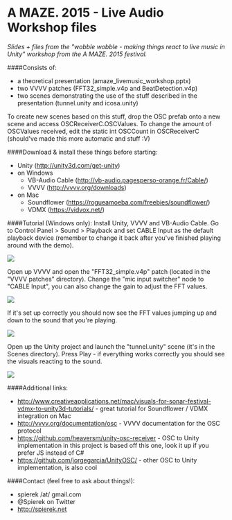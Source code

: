 # A MAZE. 2015 - Live Audio Workshop files
*Slides + files from the "wobble wobble - making things react to live music in Unity" workshop from the A MAZE. 2015 festival.*

####Consists of:
- a theoretical presentation (amaze_livemusic_workshop.pptx)
- two VVVV patches (FFT32_simple.v4p and BeatDetection.v4p)
- two scenes demonstrating the use of the stuff described in the presentation (tunnel.unity and icosa.unity)

To create new scenes based on this stuff, drop the OSC prefab onto a new scene and access OSCReceiverC.OSCValues.
To change the amount of OSCValues received, edit the static int OSCCount in OSCReceiverC (should've made this more automatic and stuff :V)

####Download & install these things before starting:
- Unity (http://unity3d.com/get-unity)
- on Windows
  - VB-Audio Cable (http://vb-audio.pagesperso-orange.fr/Cable/)
  - VVVV (http://vvvv.org/downloads)
- on Mac
  - Soundflower (https://rogueamoeba.com/freebies/soundflower/)
  - VDMX (https://vidvox.net/)
 
####Tutorial (Windows only):
Install Unity, VVVV and VB-Audio Cable. Go to Control Panel > Sound > Playback and set CABLE Input as the default playback device (remember to change it back after you've finished playing around with the demo).

<img src="http://i.imgur.com/UPiUkxy.png" align="center">

Open up VVVV and open the "FFT32_simple.v4p" patch (located in the "VVVV patches" directory). Change the "mic input switcher" node to "CABLE Input", you can also change the gain to adjust the FFT values.

<img src="http://i.imgur.com/n9OegUg.png" align="center">

If it's set up correctly you should now see the FFT values jumping up and down to the sound that you're playing.

<img src="http://i.imgur.com/voTVefr.png" align="center">

Open up the Unity project and launch the "tunnel.unity" scene (it's in the Scenes directory). Press Play - if everything works correctly you should see the visuals reacting to the sound. 

<img src="http://i.imgur.com/9srT4XT.png" align="center">

  
####Additional links:
- http://www.creativeapplications.net/mac/visuals-for-sonar-festival-vdmx-to-unity3d-tutorials/ - great tutorial for Soundflower / VDMX integration on Mac
- http://vvvv.org/documentation/osc - VVVV documentation for the OSC protocol
- https://github.com/heaversm/unity-osc-receiver - OSC to Unity implementation in this project is based off this one, look it up if you prefer JS instead of C#
- https://github.com/jorgegarcia/UnityOSC/ - other OSC to Unity implementation, is also cool

####Contact (feel free to ask about things!):
- spierek /at/ gmail.com
- @Spierek on Twitter
- http://spierek.net
